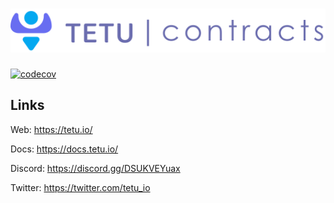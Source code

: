 # <img src="tetu_contracts.svg" alt="Tetu.io">

[![codecov](https://codecov.io/gh/tetu-io/tetu-v2-strategies-polygon/branch/master/graph/badge.svg?token=FJ38EG24U7)](https://codecov.io/gh/tetu-io/tetu-v2-strategies-polygon)

## Links

Web: https://tetu.io/

Docs: https://docs.tetu.io/

Discord: https://discord.gg/DSUKVEYuax

Twitter: https://twitter.com/tetu_io
